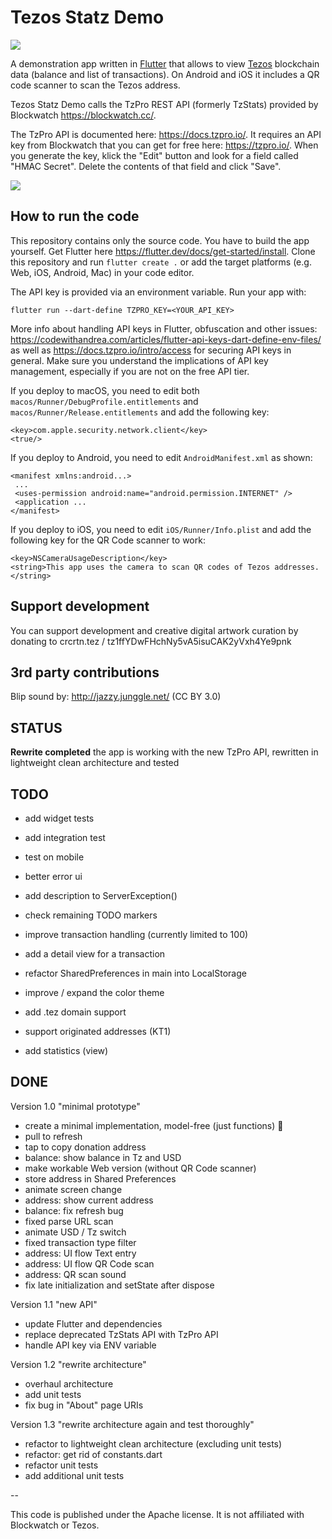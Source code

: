 # Tezos Statz Demo

![](docs/ui.png)

A demonstration app written in [Flutter](https://flutter.dev/) that allows to view [Tezos](https://tezos.com/) blockchain data (balance and list of transactions). On Android and iOS it includes a QR code scanner to scan the Tezos address. 

Tezos Statz Demo calls the TzPro REST API (formerly TzStats) provided by Blockwatch https://blockwatch.cc/.

The TzPro API is documented here: https://docs.tzpro.io/. It requires an API key from Blockwatch that you can get for free here: https://tzpro.io/. When you generate the key, klick the "Edit" button and look for a field called "HMAC Secret". Delete the contents of that field and click "Save".

![](docs/hmac.png)

## How to run the code

This repository contains only the source code. You have to build the app yourself. Get Flutter here https://flutter.dev/docs/get-started/install. Clone this repository and run `flutter create .` or add the target platforms (e.g. Web, iOS, Android, Mac) in your code editor. 

The API key is provided via an environment variable. Run your app with:

```
flutter run --dart-define TZPRO_KEY=<YOUR_API_KEY>
```

More info about handling API keys in Flutter, obfuscation and other issues: https://codewithandrea.com/articles/flutter-api-keys-dart-define-env-files/ as well as https://docs.tzpro.io/intro/access for securing API keys in general. Make sure you understand the implications of API key management, especially if you are not on the free API tier.

If you deploy to macOS, you need to edit both `macos/Runner/DebugProfile.entitlements` and ` macos/Runner/Release.entitlements` and add the following key:

```
<key>com.apple.security.network.client</key>
<true/>
```

If you deploy to Android, you need to edit `AndroidManifest.xml` as shown:

```
<manifest xmlns:android...>
 ...
 <uses-permission android:name="android.permission.INTERNET" />
 <application ...
</manifest>
```

If you deploy to iOS, you need to edit `iOS/Runner/Info.plist` and add the following key for the QR Code scanner to work:

```
<key>NSCameraUsageDescription</key>
<string>This app uses the camera to scan QR codes of Tezos addresses.</string>
```

## Support development

You can support development and creative digital artwork curation by donating to crcrtn.tez / 
tz1ffYDwFHchNy5vA5isuCAK2yVxh4Ye9pnk 

## 3rd party contributions

Blip sound by: http://jazzy.junggle.net/ (CC BY 3.0)    

## STATUS

**Rewrite completed** the app is working with the new TzPro API, rewritten in lightweight clean architecture and tested 

## TODO

- add widget tests
- add integration test
- test on mobile 

- better error ui
- add  description to ServerException() 
- check remaining TODO markers

- improve transaction handling (currently limited to 100)
- add a detail view for a transaction

- refactor SharedPreferences in main into LocalStorage
- improve / expand the color theme
- add .tez domain support 
- support originated addresses (KT1)

- add statistics (view) 

## DONE

Version 1.0
"minimal prototype"

- create a minimal implementation, model-free (just functions) 🤯
- pull to refresh
- tap to copy donation address  
- balance: show balance in Tz and USD
- make workable Web version (without QR Code scanner)
- store address in Shared Preferences
- animate screen change
- address: show current address
- balance: fix refresh bug
- fixed parse URL scan
- animate USD / Tz switch
- fixed transaction type filter
- address: UI flow Text entry
- address: UI flow QR Code scan
- address: QR scan sound
- fix late initialization and setState after dispose

Version 1.1 
"new API"

- update Flutter and dependencies
- replace deprecated TzStats API with TzPro API
- handle API key via ENV variable

Version 1.2
"rewrite architecture"

- overhaul architecture
- add unit tests
- fix bug in "About" page URIs

Version 1.3
"rewrite architecture again and test thoroughly"

- refactor to lightweight clean architecture (excluding unit tests)
- refactor: get rid of constants.dart
- refactor unit tests
- add additional unit tests


--

This code is published under the Apache license. It is not affiliated with Blockwatch or Tezos. 
